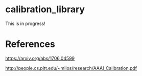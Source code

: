 # calibration_library

This is in progress!










# References
https://arxiv.org/abs/1706.04599

http://people.cs.pitt.edu/~milos/research/AAAI_Calibration.pdf
